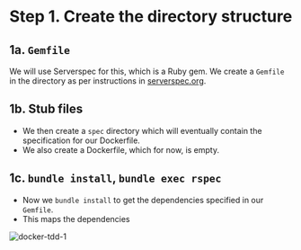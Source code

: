 # Step 1. Create the directory structure


## 1a. `Gemfile`

We will use Serverspec for this, which is a Ruby gem. We create a `Gemfile` in the directory as per instructions in [serverspec.org](http://serverspec.org/#installation).

## 1b. Stub files 

* We then create a `spec` directory which will eventually contain the specification for our Dockerfile.
* We also create a Dockerfile, which for now, is empty.

## 1c. `bundle install`, `bundle exec rspec`

* Now we `bundle install` to get the dependencies specified in our `Gemfile`.
* This maps the dependencies 

![docker-tdd-1](https://user-images.githubusercontent.com/13379978/36942734-177e1dda-1fa0-11e8-8f63-0f3b4e614284.gif)

